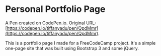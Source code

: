 # Personal Portfolio Page

A Pen created on CodePen.io. Original URL: [https://codepen.io/tiffanyadu/pen/QpdMmr](https://codepen.io/tiffanyadu/pen/QpdMmr).

This is a portfolio page I made for a FreeCodeCamp project. It's a simple one-page site that was built using Bootstrap 3 and some jQuery.
